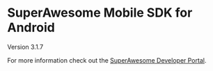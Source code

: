 SuperAwesome Mobile SDK for Android
===================================

Version 3.1.7

For more information check out the [SuperAwesome Developer Portal](http://developers.superawesome.tv/docs/androidsdk).
